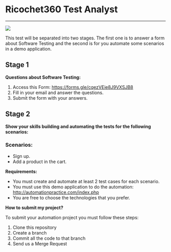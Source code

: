 # Ricochet360 Test Analyst
---
![](https://www.ricochet360.com/wp-content/uploads/2018/11/logo-ricochet360-sm.png.webp)

This test will be separated into two stages. The first one is to answer a form about Software Testing and the second is for you automate some scenarios in a demo application.

## Stage 1

**Questions about Software Testing:**

1. Access this Form: https://forms.gle/cqezVEie8J9VXSJB8
2. Fill in your email and answer the questions.
3. Submit the form with your answers.

## Stage 2

**Show your skills building and automating the tests for the following scenarios:**

### Scenarios:

- Sign up.
- Add a product in the cart.

**Requirements:**
* You must create and automate at least 2 test cases for each scenario.
* You must use this demo application to do the automation: http://automationpractice.com/index.php
* You are free to choose the technologies that you prefer.

**How to submit my project?**

To submit your automation project you must follow these steps:

1. Clone this repository
2. Create a branch
3. Commit all the code to that branch
4. Send us a Merge Request